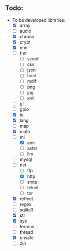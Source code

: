 Todo:
---

- To be developed libraries:
    - [x] array
    - [ ] audio
    - [x] chrono
    - [x] crypt
    - [x] env
    - [ ] fmt
        - [ ] sconf
        - [ ] csv
        - [ ] json
        - [ ] toml
        - [ ] mdif
        - [ ] png
        - [ ] jpg
        - [ ] xml
    - [ ] gl
    - [ ] gpio
    - [x] io
    - [x] lang
    - [ ] map
    - [x] math
    - [ ] ml
        - [x] ann
        - [ ] astar
        - [ ] llm
    - [ ] mysql
    - [ ] net
        - [ ] ftp
        - [x] http
        - [ ] smtp
        - [ ] telnet
        - [ ] tor
    - [x] reflect
    - [ ] regex
    - [ ] sqlite3
    - [x] str
    - [x] sys
    - [ ] termux
    - [ ] thread
    - [x] unsafe
    - [ ] zip
